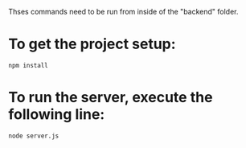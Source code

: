 Thses commands need to be run from inside of the "backend" folder.

# To get the project setup:
```
npm install
```

# To run the server, execute the following line:
```
node server.js
```